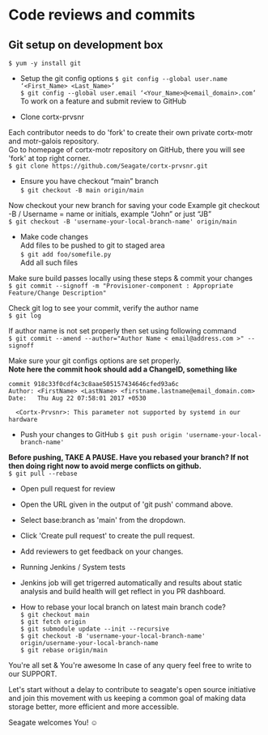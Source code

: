 # Code reviews and commits  
## Git setup on development box

`$ yum -y install git`

*  Setup the git config options
  `$ git config --global user.name ‘<First_Name> <Last_Name>’`  
  `$ git config --global user.email ‘<Your_Name>@<email_domain>.com’`  
  To work on a feature and submit review to GitHub  

*  Clone cortx-prvsnr  

  Each contributor needs to do 'fork' to create their own private cortx-motr and motr-galois repository.  
  Go to homepage of cortx-motr repository on GitHub, there you will see 'fork' at top right corner.  
  `$ git clone https://github.com/Seagate/cortx-prvsnr.git`  

*  Ensure you have checkout “main” branch  
  `$ git checkout -B main origin/main`  

  Now checkout your new branch for saving your code Example git checkout -B / Username = name or initials, example “John” or just “JB”  
  `$ git checkout -B 'username-your-local-branch-name' origin/main`  

*  Make code changes  
  Add files to be pushed to git to staged area  
  `$ git add foo/somefile.py`  
  Add all such files  

  Make sure build passes locally using these steps & commit your changes  
  `$ git commit --signoff -m "Provisioner-component : Appropriate Feature/Change Description"`

  Check git log to see your commit, verify the author name  
  `$ git log`

  If author name is not set properly then set using following command  
  `$ git commit --amend --author="Author Name < email@address.com >" --signoff`

  Make sure your git configs options are set properly.  
  **Note here the commit hook should add a ChangeID, something like**
  ```
  commit 918c33f0cdf4c3c8aae505157434646cfed93a6c  
  Author: <FirstName> <LastName> <firstname.lastname@email_domain.com>  
  Date:   Thu Aug 22 07:58:01 2017 +0530  

    <Cortx-Prvsnr>: This parameter not supported by systemd in our hardware
  ```

*  Push your changes to GitHub
  `$ git push origin 'username-your-local-branch-name'`

  **Before pushing, TAKE A PAUSE. Have you rebased your branch? If not then doing right now to avoid merge conflicts on github.**  
  `$ git pull --rebase`  

*  Open pull request for review  
  *  Open the URL given in the output of 'git push' command above.  
  *  Select base:branch as 'main' from the dropdown.  
  *  Click 'Create pull request' to create the pull request.  
  *  Add reviewers to get feedback on your changes.
  *  Running Jenkins / System tests
  *  Jenkins job will get trigerred automatically and results about static analysis and build health will get reflect in you PR dashboard.

*  How to rebase your local branch on latest main branch code?  
  `$ git checkout main`  
  `$ git fetch origin`  
  `$ git submodule update --init --recursive`  
  `$ git checkout -B 'username-your-local-branch-name' origin/username-your-local-branch-name`  
  `$ git rebase origin/main`  

You're all set & You're awesome
In case of any query feel free to write to our SUPPORT.

Let's start without a delay to contribute to seagate's open source initiative and join this movement with us keeping a common goal of making data storage better, more efficient and more accessible.

Seagate welcomes You! ☺️
